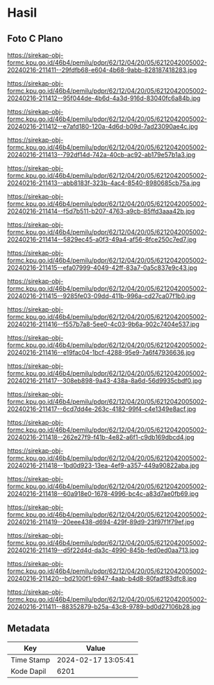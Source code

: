# Hasil

## Foto C Plano

https://sirekap-obj-formc.kpu.go.id/46b4/pemilu/pdpr/62/12/04/20/05/6212042005002-20240216-211411--29fdfb68-e604-4b68-9abb-828187418283.jpg

https://sirekap-obj-formc.kpu.go.id/46b4/pemilu/pdpr/62/12/04/20/05/6212042005002-20240216-211412--95f044de-4b6d-4a3d-916d-83040fc6a84b.jpg

https://sirekap-obj-formc.kpu.go.id/46b4/pemilu/pdpr/62/12/04/20/05/6212042005002-20240216-211412--e7afd180-120a-4d6d-b09d-7ad23090ae4c.jpg

https://sirekap-obj-formc.kpu.go.id/46b4/pemilu/pdpr/62/12/04/20/05/6212042005002-20240216-211413--792df14d-742a-40cb-ac92-ab179e57b1a3.jpg

https://sirekap-obj-formc.kpu.go.id/46b4/pemilu/pdpr/62/12/04/20/05/6212042005002-20240216-211413--abb8183f-323b-4ac4-8540-8980685cb75a.jpg

https://sirekap-obj-formc.kpu.go.id/46b4/pemilu/pdpr/62/12/04/20/05/6212042005002-20240216-211414--f5d7b511-b207-4763-a9cb-85ffd3aaa42b.jpg

https://sirekap-obj-formc.kpu.go.id/46b4/pemilu/pdpr/62/12/04/20/05/6212042005002-20240216-211414--5829ec45-a0f3-49a4-af56-8fce250c7ed7.jpg

https://sirekap-obj-formc.kpu.go.id/46b4/pemilu/pdpr/62/12/04/20/05/6212042005002-20240216-211415--efa07999-4049-42ff-83a7-0a5c837e9c43.jpg

https://sirekap-obj-formc.kpu.go.id/46b4/pemilu/pdpr/62/12/04/20/05/6212042005002-20240216-211415--9285fe03-09dd-411b-996a-cd27ca07f1b0.jpg

https://sirekap-obj-formc.kpu.go.id/46b4/pemilu/pdpr/62/12/04/20/05/6212042005002-20240216-211416--f557b7a8-5ee0-4c03-9b6a-902c7404e537.jpg

https://sirekap-obj-formc.kpu.go.id/46b4/pemilu/pdpr/62/12/04/20/05/6212042005002-20240216-211416--e19fac04-1bcf-4288-95e9-7a6f47936636.jpg

https://sirekap-obj-formc.kpu.go.id/46b4/pemilu/pdpr/62/12/04/20/05/6212042005002-20240216-211417--308eb898-9a43-438a-8a6d-56d9935cbdf0.jpg

https://sirekap-obj-formc.kpu.go.id/46b4/pemilu/pdpr/62/12/04/20/05/6212042005002-20240216-211417--6cd7dd4e-263c-4182-99f4-c4e1349e8acf.jpg

https://sirekap-obj-formc.kpu.go.id/46b4/pemilu/pdpr/62/12/04/20/05/6212042005002-20240216-211418--262e27f9-f41b-4e82-a6f1-c9db169dbcd4.jpg

https://sirekap-obj-formc.kpu.go.id/46b4/pemilu/pdpr/62/12/04/20/05/6212042005002-20240216-211418--1bd0d923-13ea-4ef9-a357-449a90822aba.jpg

https://sirekap-obj-formc.kpu.go.id/46b4/pemilu/pdpr/62/12/04/20/05/6212042005002-20240216-211418--60a918e0-1678-4996-bc4c-a83d7ae0fb69.jpg

https://sirekap-obj-formc.kpu.go.id/46b4/pemilu/pdpr/62/12/04/20/05/6212042005002-20240216-211419--20eee438-d694-429f-89d9-23f97f1f79ef.jpg

https://sirekap-obj-formc.kpu.go.id/46b4/pemilu/pdpr/62/12/04/20/05/6212042005002-20240216-211419--d5f22d4d-da3c-4990-845b-fed0ed0aa713.jpg

https://sirekap-obj-formc.kpu.go.id/46b4/pemilu/pdpr/62/12/04/20/05/6212042005002-20240216-211420--bd2100f1-6947-4aab-b4d8-80fadf83dfc8.jpg

https://sirekap-obj-formc.kpu.go.id/46b4/pemilu/pdpr/62/12/04/20/05/6212042005002-20240216-211411--88352879-b25a-43c8-9789-bd0d27106b28.jpg


## Metadata

| Key        | Value               |
| ---------- | ------------------- |
| Time Stamp | 2024-02-17 13:05:41 |
| Kode Dapil | 6201                |



